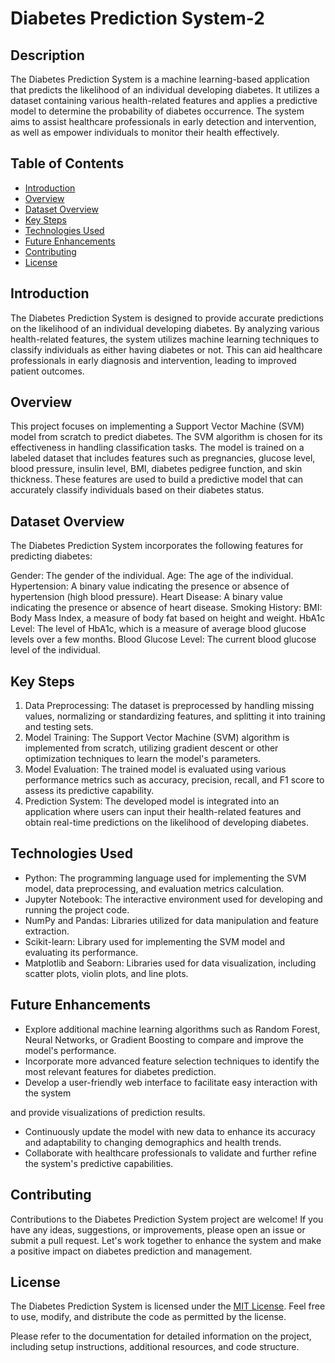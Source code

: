 # Diabetes Prediction System-2

## Description

The Diabetes Prediction System is a machine learning-based application that predicts the likelihood of an individual developing diabetes. It utilizes a dataset containing various health-related features and applies a predictive model to determine the probability of diabetes occurrence. The system aims to assist healthcare professionals in early detection and intervention, as well as empower individuals to monitor their health effectively.

## Table of Contents

- [Introduction](#introduction)
- [Overview](#overview)
- [Dataset Overview](#dataset-overview)
- [Key Steps](#key-steps)
- [Technologies Used](#technologies-used)
- [Future Enhancements](#future-enhancements)
- [Contributing](#contributing)
- [License](#license)

## Introduction

The Diabetes Prediction System is designed to provide accurate predictions on the likelihood of an individual developing diabetes. By analyzing various health-related features, the system utilizes machine learning techniques to classify individuals as either having diabetes or not. This can aid healthcare professionals in early diagnosis and intervention, leading to improved patient outcomes.

## Overview

This project focuses on implementing a Support Vector Machine (SVM) model from scratch to predict diabetes. The SVM algorithm is chosen for its effectiveness in handling classification tasks. The model is trained on a labeled dataset that includes features such as pregnancies, glucose level, blood pressure, insulin level, BMI, diabetes pedigree function, and skin thickness. These features are used to build a predictive model that can accurately classify individuals based on their diabetes status.

## Dataset Overview

The Diabetes Prediction System incorporates the following features for predicting diabetes:

Gender: The gender of the individual.
Age: The age of the individual.
Hypertension: A binary value indicating the presence or absence of hypertension (high blood pressure).
Heart Disease: A binary value indicating the presence or absence of heart disease.
Smoking History: 
BMI: Body Mass Index, a measure of body fat based on height and weight.
HbA1c Level: The level of HbA1c, which is a measure of average blood glucose levels over a few months.
Blood Glucose Level: The current blood glucose level of the individual.

## Key Steps

1. Data Preprocessing: The dataset is preprocessed by handling missing values, normalizing or standardizing features, and splitting it into training and testing sets.
2. Model Training: The Support Vector Machine (SVM) algorithm is implemented from scratch, utilizing gradient descent or other optimization techniques to learn the model's parameters.
3. Model Evaluation: The trained model is evaluated using various performance metrics such as accuracy, precision, recall, and F1 score to assess its predictive capability.
4. Prediction System: The developed model is integrated into an application where users can input their health-related features and obtain real-time predictions on the likelihood of developing diabetes.

## Technologies Used

- Python: The programming language used for implementing the SVM model, data preprocessing, and evaluation metrics calculation.
- Jupyter Notebook: The interactive environment used for developing and running the project code.
- NumPy and Pandas: Libraries utilized for data manipulation and feature extraction.
- Scikit-learn: Library used for implementing the SVM model and evaluating its performance.
- Matplotlib and Seaborn: Libraries used for data visualization, including scatter plots, violin plots, and line plots.

## Future Enhancements

- Explore additional machine learning algorithms such as Random Forest, Neural Networks, or Gradient Boosting to compare and improve the model's performance.
- Incorporate more advanced feature selection techniques to identify the most relevant features for diabetes prediction.
- Develop a user-friendly web interface to facilitate easy interaction with the system

 and provide visualizations of prediction results.
- Continuously update the model with new data to enhance its accuracy and adaptability to changing demographics and health trends.
- Collaborate with healthcare professionals to validate and further refine the system's predictive capabilities.

## Contributing

Contributions to the Diabetes Prediction System project are welcome! If you have any ideas, suggestions, or improvements, please open an issue or submit a pull request. Let's work together to enhance the system and make a positive impact on diabetes prediction and management.

## License

The Diabetes Prediction System is licensed under the [MIT License](LICENSE). Feel free to use, modify, and distribute the code as permitted by the license.

Please refer to the documentation for detailed information on the project, including setup instructions, additional resources, and code structure.
